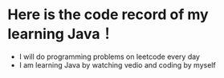 # Here is the code record of my learning Java！
* I will do programming problems on leetcode every day
* I am learning Java by watching vedio and coding by myself





